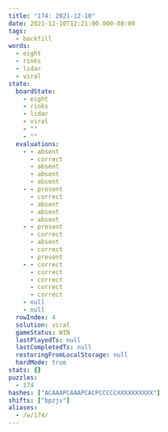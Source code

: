 ```yaml
---
title: "174: 2021-12-10"
date: 2021-12-10T12:21:00.000-08:00
tags:
  - backfill
words:
  - eight
  - rinks
  - lidar
  - viral
state:
  boardState:
    - eight
    - rinks
    - lidar
    - viral
    - ""
    - ""
  evaluations:
    - - absent
      - correct
      - absent
      - absent
      - absent
    - - present
      - correct
      - absent
      - absent
      - absent
    - - present
      - correct
      - absent
      - correct
      - present
    - - correct
      - correct
      - correct
      - correct
      - correct
    - null
    - null
  rowIndex: 4
  solution: viral
  gameStatus: WIN
  lastPlayedTs: null
  lastCompletedTs: null
  restoringFromLocalStorage: null
  hardMode: true
stats: {}
puzzles:
  - 174
hashes: ["ACAAAPCAAAPCACPCCCCCXXXXXXXXXX"]
shifts: ["bpzjv"]
aliases:
  - /w/174/
---
```

<!-- more -->
